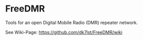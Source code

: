 # FreeDMR
Tools for an open Digital Mobile Radio (DMR) repeater network.

See Wiki-Page: https://github.com/dk7lst/FreeDMR/wiki
